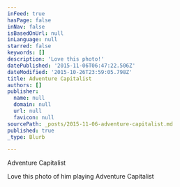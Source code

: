 ```yaml
---
inFeed: true
hasPage: false
inNav: false
isBasedOnUrl: null
inLanguage: null
starred: false
keywords: []
description: 'Love this photo!'
datePublished: '2015-11-06T06:47:22.506Z'
dateModified: '2015-10-26T23:59:05.798Z'
title: Adventure Capitalist
authors: []
publisher:
  name: null
  domain: null
  url: null
  favicon: null
sourcePath: _posts/2015-11-06-adventure-capitalist.md
published: true
_type: Blurb

---
```

Adventure Capitalist

Love this photo of him playing Adventure Capitalist